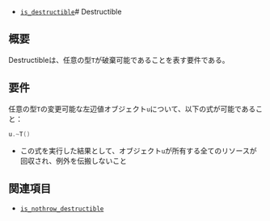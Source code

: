 - [`is_destructible`](/reference/type_traits/is_destructible.md)# Destructible

## 概要
Destructibleは、任意の型`T`が破棄可能であることを表す要件である。


## 要件
任意の型`T`の変更可能な左辺値オブジェクト`u`について、以下の式が可能であること：

```cpp
u.~T()
```

- この式を実行した結果として、オブジェクト`u`が所有する全てのリソースが回収され、例外を伝搬しないこと


## 関連項目
- [`is_nothrow_destructible`](/reference/type_traits/is_nothrow_destructible.md)
